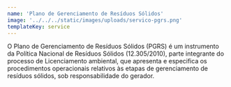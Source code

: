 ```yaml
---
name: 'Plano de Gerenciamento de Resíduos Sólidos'
image: '../../../static/images/uploads/servico-pgrs.png'
templateKey: service
---
```


O Plano de Gerenciamento de Resíduos Sólidos (PGRS) é um instrumento da Política Nacional de Resíduos Sólidos (12.305/2010), parte integrante do processo de Licenciamento ambiental, que apresenta e especifica os procedimentos operacionais relativos às etapas de gerenciamento de resíduos sólidos, sob responsabilidade do gerador.
